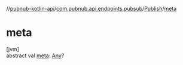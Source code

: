 //[pubnub-kotlin-api](../../../index.md)/[com.pubnub.api.endpoints.pubsub](../index.md)/[Publish](index.md)/[meta](meta.md)

# meta

[jvm]\
abstract val [meta](meta.md): [Any](https://kotlinlang.org/api/core/kotlin-stdlib/kotlin/-any/index.html)?
